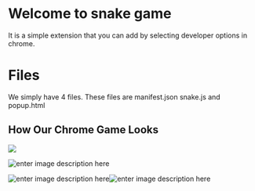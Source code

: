 # Welcome to snake game

It is a simple extension that you can add by selecting developer options in chrome.


# Files

We simply have 4 files. These files are manifest.json snake.js and popup.html




## How Our Chrome Game Looks

![](https://i.hizliresim.com/ou4qyjo.png)


![enter image description here](https://i.hizliresim.com/fudsu9o.png)

![enter image description here](https://i.hizliresim.com/anrnns6.png)![enter image description here](https://i.hizliresim.com/cqzxjjp.png)
